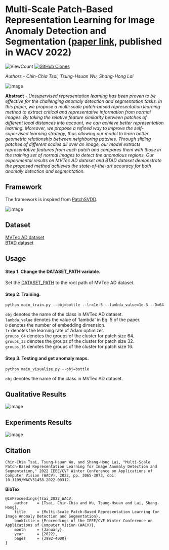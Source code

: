 # Multi-Scale Patch-Based Representation Learning for Image Anomaly Detection and Segmentation ([paper link](https://openaccess.thecvf.com/content/WACV2022/html/Tsai_Multi-Scale_Patch-Based_Representation_Learning_for_Image_Anomaly_Detection_and_Segmentation_WACV_2022_paper.html), published in WACV 2022)

<p align="left">
    <img alt="ViewCount" src="https://views.whatilearened.today/views/github/howeng98/MSPBA.svg">
    <a href='https://github.com/howeng98/MSPBA'><img alt='GitHub Clones' src='https://img.shields.io/badge/dynamic/json?color=success&label=clones&query=count&url=https://gist.githubusercontent.com/Howeng98/cbb010a4bc31a1d14b7d49c1d836635d/raw/clone.json&logo=github'></a>
</p>


*Authors - Chin-Chia Tsai, Tsung-Hsuan Wu, Shang-Hong Lai*

![image](https://user-images.githubusercontent.com/10960400/190884447-d513415f-13d3-4a28-ad0d-89b828c3fa0a.png)

**Abstract** - *Unsupervised representation learning has been proven to be effective for the challenging anomaly detection and segmentation tasks. In this paper, we propose a multi-scale patch-based representation learning method to extract critical and representative information from normal images. By taking the relative feature similarity between patches of different local distances into account, we can achieve better representation learning. Moreover, we propose a refined way to improve the self-supervised learning strategy, thus allowing our model to learn better geometric relationship between neighboring patches. Through sliding patches of different scales all over an image, our model extracts representative features from each patch and compares them with those in the training set of normal images to detect the anomalous regions. Our experimental results on MVTec AD dataset and BTAD dataset demonstrate the proposed method achieves the state-of-the-art accuracy for both anomaly detection and segmentation.*
<br />

## Framework
The framework is inspired from [PatchSVDD](https://github.com/nuclearboy95/Anomaly-Detection-PatchSVDD-PyTorch).

![image](https://user-images.githubusercontent.com/10960400/190884512-93ff110c-29c0-4c0a-9df3-ae894bd396b0.png)
<br />

## Dataset
[MVTec AD dataset](https://www.mvtec.com/company/research/datasets/mvtec-ad/)<br />
[BTAD dataset](https://github.com/pankajmishra000/VT-ADL#beantech-anomaly-detection-dataset---btad)
<br />

## Usage
#### Step 1. Change the DATASET_PATH variable.
Set the [DATASET_PATH](https://github.com/chinchia/Defect-Detection/blob/12520d5caa88b381dc90d4047ae0cd7f9dcec837/codes/codes/mvtecad.py#L9) to the root path of MVTec AD dataset.

#### Step 2. Training.
```
python main_train.py --obj=bottle --lr=1e-5 --lambda_value=1e-3 --D=64
```

```obj``` denotes the name of the class in MVTec AD dataset.<br />
```lambda_value``` denotes the value of 'lambda' in Eq. 5 of the paper.<br />
```D``` denotes the number of embedding dimension.<br />
```lr``` denotes the learning rate of Adam optimizer.<br />
```groups_64``` denotes the groups of the cluster for patch size 64.<br />
```groups_32``` denotes the groups of the cluster for patch size 32.<br />
```groups_16``` denotes the groups of the cluster for patch size 16.

#### Step 3. Testing and get anomaly maps.
```
python main_visualize.py --obj=bottle
```

```obj``` denotes the name of the class in MVTec AD dataset.
<br />

## Qualitative Results
![image](https://user-images.githubusercontent.com/10960400/190885216-4cc6da86-83cd-4464-a6d5-0c71ad7aefd9.png)
<br />

## Experiments Results
![image](https://user-images.githubusercontent.com/10960400/190885257-031e3402-3410-41ad-8f2a-dd38a78ad2b2.png)
<br />

## Citation
```
Chin-Chia Tsai, Tsung-Hsuan Wu, and Shang-Hong Lai, "Multi-Scale Patch-Based Representation Learning for Image Anomaly Detection and Segmentation," 2022 IEEE/CVF Winter Conference on Applications of Computer Vision (WACV), 2022, pp. 3065-3073, doi: 10.1109/WACV51458.2022.00312.
```

**BibTex**

```
@InProceedings{Tsai_2022_WACV,
    author    = {Tsai, Chin-Chia and Wu, Tsung-Hsuan and Lai, Shang-Hong},
    title     = {Multi-Scale Patch-Based Representation Learning for Image Anomaly Detection and Segmentation},
    booktitle = {Proceedings of the IEEE/CVF Winter Conference on Applications of Computer Vision (WACV)},
    month     = {January},
    year      = {2022},
    pages     = {3992-4000}
}
```
<br />
